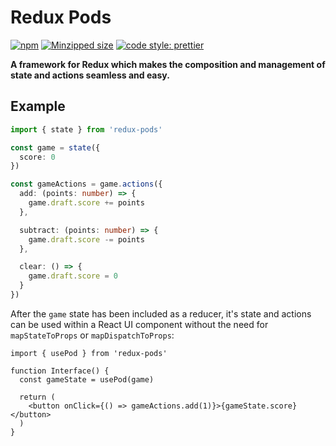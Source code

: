 # Redux Pods

[![npm](https://img.shields.io/npm/v/redux-pods.svg)](https://www.npmjs.com/package/redux-pods) [![Minzipped size](https://img.shields.io/bundlephobia/minzip/redux-pods@2.0.0.svg)](https://bundlephobia.com/result?p=redux-pods) [![code style: prettier](https://img.shields.io/badge/code_style-prettier-ff69b4.svg)](https://github.com/prettier/prettier)

**A framework for Redux which makes the composition and management of state and actions seamless and easy.**

## Example

```ts
import { state } from 'redux-pods'

const game = state({ 
  score: 0 
})

const gameActions = game.actions({
  add: (points: number) => {
    game.draft.score += points
  },

  subtract: (points: number) => {
    game.draft.score -= points
  },

  clear: () => {
    game.draft.score = 0
  }
})
```

After the `game` state has been included as a reducer, it's state and actions can be used within a React
UI component without the need for `mapStateToProps` or `mapDispatchToProps`:

```tsx
import { usePod } from 'redux-pods'

function Interface() {
  const gameState = usePod(game)

  return (
    <button onClick={() => gameActions.add(1)}>{gameState.score}</button>
  )
}
```
